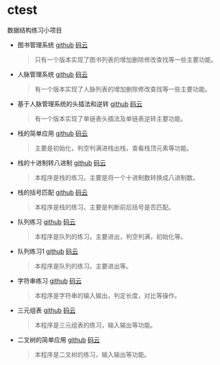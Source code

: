 ctest
===
数据结构练习小项目<br/>
* 图书管理系统  [github](https://github.com/mr-yhl/ctest/blob/master/book_list.cpp)  [码云](https://gitee.com/mryhl/ctest/blob/master/book_list.cpp)<br/>
  > 只有一个版本实现了图书列表的增加删除修改查找等一些主要功能。
* 人脉管理系统  [github](https://github.com/mr-yhl/ctest/blob/master/friend_list.c)  [码云](https://gitee.com/mryhl/ctest/blob/master/friend_list.c)<br/>
  > 有一个版本实现了人脉列表的增加删除修改查找等一些主要功能。
* 基于人脉管理系统的头插法和逆转  [github](https://github.com/mr-yhl/ctest/blob/master/toucha.cpp)  [码云](https://gitee.com/mryhl/ctest/blob/master/toucha.cpp)<br/>
  > 有一个版本实现了单链表头插法及单链表逆转主要功能。
* 栈的简单应用  [github](https://github.com/mr-yhl/ctest/blob/master/stack_ex.cpp)  [码云](https://gitee.com/mryhl/ctest/blob/master/stack_ex.cpp)<br/>
  > 主要是初始化，判空判满进栈出栈，查看栈顶元素等功能。
* 栈的十进制转八进制  [github](https://github.com/mr-yhl/ctest/blob/master/trans10to8.cpp)  [码云](https://gitee.com/mryhl/ctest/blob/master/trans10to8.cpp)<br/>
  > 本程序是栈的练习。主要是将一个十进制数转换成八进制数。
* 栈的括号匹配  [github](https://github.com/mr-yhl/ctest/blob/master/khpp.cpp)  [码云](https://gitee.com/mryhl/ctest/blob/master/khpp.cpp)<br/>
  > 本程序是栈的练习。主要是判断前后括号是否匹配。
* 队列练习  [github](https://github.com/mr-yhl/ctest/blob/master/queue_list.cpp)  [码云](https://gitee.com/mryhl/ctest/blob/master/queue_list.cpp)<br/>
  > 本程序是队列的练习。主要进出，判空判满，初始化等。
* 队列练习1  [github](https://github.com/mr-yhl/ctest/blob/master/queue_list_1.cpp)  [码云](https://gitee.com/mryhl/ctest/blob/master/queue_list_1.cpp)<br/>
  > 本程序是队列的练习。主要进出等。
* 字符串练习  [github](https://github.com/mr-yhl/ctest/blob/master/chuan.cpp)  [码云](https://gitee.com/mryhl/ctest/blob/master/chuan.cpp)<br/>
  > 本程序是字符串的输入输出，判定长度，对比等操作。
* 三元组表  [github](https://github.com/mr-yhl/ctest/blob/master/TSMatrix.cpp)  [码云](https://gitee.com/mryhl/ctest/blob/master/TSMatrix.cpp)<br/>
  > 本程序是三元组表的练习，输入输出等功能。
* 二叉树的简单应用  [github](https://github.com/mr-yhl/ctest/blob/master/BiTree.cpp)  [码云](https://gitee.com/mryhl/ctest/blob/master/BiTree.cpp)<br/>
  > 本程序是二叉树的练习，输入输出等功能。
